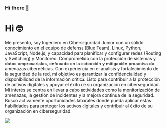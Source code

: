 ### Hi there 👋


# Hi 🤓
Me presento, soy Ingeniero en Ciberseguridad Junior con un sólido conocimiento en el equipo de defensa (Blue Team), Linux, Python, JavaScript, Node.js, y capacidad para planificar y configurar redes (Routing y Switching) y Monitoreo. Comprometido con la protección de sistemas y datos empresariales, enfocado en la detección y mitigación proactiva de amenazas cibernéticas. Con experiencia en el análisis y fortalecimiento de la seguridad de la red, mi objetivo es garantizar la confidencialidad y disponibilidad de la información crítica. Listo para contribuir a la protección de activos digitales y apoyar el éxito de su organización en ciberseguridad. Mi interés se centra en llevar a cabo actividades como la monitorización de amenazas, la gestión de incidentes y la mejora continua de la seguridad. Busco activamente oportunidades laborales donde pueda aplicar estas habilidades para proteger los activos digitales y contribuir al éxito de su organización en ciberseguridad.

![](https://i.gifer.com/81RA.gif)
